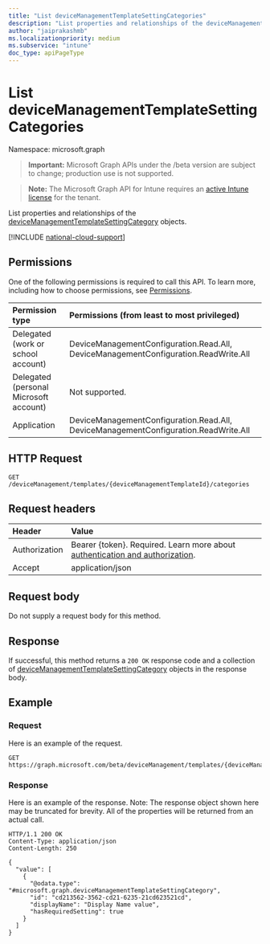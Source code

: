 ```yaml
---
title: "List deviceManagementTemplateSettingCategories"
description: "List properties and relationships of the deviceManagementTemplateSettingCategory objects."
author: "jaiprakashmb"
ms.localizationpriority: medium
ms.subservice: "intune"
doc_type: apiPageType
---
```


# List deviceManagementTemplateSettingCategories

Namespace: microsoft.graph

> **Important:** Microsoft Graph APIs under the /beta version are subject to change; production use is not supported.

> **Note:** The Microsoft Graph API for Intune requires an [active Intune license](https://go.microsoft.com/fwlink/?linkid=839381) for the tenant.

List properties and relationships of the [deviceManagementTemplateSettingCategory](../resources/intune-deviceintent-devicemanagementtemplatesettingcategory.md) objects.

[!INCLUDE [national-cloud-support](../../includes/all-clouds.md)]

## Permissions
One of the following permissions is required to call this API. To learn more, including how to choose permissions, see [Permissions](/graph/permissions-reference).

|Permission type|Permissions (from least to most privileged)|
|:---|:---|
|Delegated (work or school account)|DeviceManagementConfiguration.Read.All, DeviceManagementConfiguration.ReadWrite.All|
|Delegated (personal Microsoft account)|Not supported.|
|Application|DeviceManagementConfiguration.Read.All, DeviceManagementConfiguration.ReadWrite.All|

## HTTP Request
<!-- {
  "blockType": "ignored"
}
-->
``` http
GET /deviceManagement/templates/{deviceManagementTemplateId}/categories
```

## Request headers
|Header|Value|
|:---|:---|
|Authorization|Bearer {token}. Required. Learn more about [authentication and authorization](/graph/auth/auth-concepts).|
|Accept|application/json|

## Request body
Do not supply a request body for this method.

## Response
If successful, this method returns a `200 OK` response code and a collection of [deviceManagementTemplateSettingCategory](../resources/intune-deviceintent-devicemanagementtemplatesettingcategory.md) objects in the response body.

## Example

### Request
Here is an example of the request.
``` http
GET https://graph.microsoft.com/beta/deviceManagement/templates/{deviceManagementTemplateId}/categories
```

### Response
Here is an example of the response. Note: The response object shown here may be truncated for brevity. All of the properties will be returned from an actual call.
``` http
HTTP/1.1 200 OK
Content-Type: application/json
Content-Length: 250

{
  "value": [
    {
      "@odata.type": "#microsoft.graph.deviceManagementTemplateSettingCategory",
      "id": "cd213562-3562-cd21-6235-21cd623521cd",
      "displayName": "Display Name value",
      "hasRequiredSetting": true
    }
  ]
}
```
